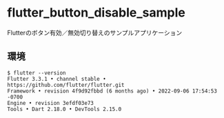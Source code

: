 # flutter_button_disable_sample

Flutterのボタン有効／無効切り替えのサンプルアプリケーション

## 環境

```
$ flutter --version
Flutter 3.3.1 • channel stable • https://github.com/flutter/flutter.git
Framework • revision 4f9d92fbbd (6 months ago) • 2022-09-06 17:54:53 -0700
Engine • revision 3efdf03e73
Tools • Dart 2.18.0 • DevTools 2.15.0
```
